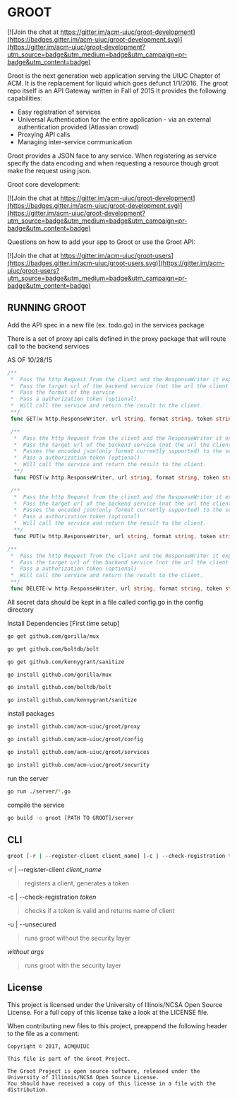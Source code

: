 # GROOT

[![Join the chat at https://gitter.im/acm-uiuc/groot-development](https://badges.gitter.im/acm-uiuc/groot-development.svg)](https://gitter.im/acm-uiuc/groot-development?utm_source=badge&utm_medium=badge&utm_campaign=pr-badge&utm_content=badge)

Groot is the next generation web application serving the UIUC Chapter of ACM.
It is the replacement for liquid which goes defunct 1/1/2016.
The groot repo itself is an API Gateway written in Fall of 2015
It provides the following capabilities:
  * Easy registration of services
  * Universal Authentication for the entire application - via an external authentication provided (Atlassian crowd)
  * Proxying API calls
  * Managing inter-service communication

Groot provides a JSON face to any service. When registering as service specify the data encoding and when requesting a resource though groot make the request using json.

Groot core development:

[![Join the chat at https://gitter.im/acm-uiuc/groot-development](https://badges.gitter.im/acm-uiuc/groot-development.svg)](https://gitter.im/acm-uiuc/groot-development?utm_source=badge&utm_medium=badge&utm_campaign=pr-badge&utm_content=badge)

Questions on how to add your app to Groot or use the Groot API:

[![Join the chat at https://gitter.im/acm-uiuc/groot-users](https://badges.gitter.im/acm-uiuc/groot-users.svg)](https://gitter.im/acm-uiuc/groot-users?utm_source=badge&utm_medium=badge&utm_campaign=pr-badge&utm_content=badge)



## RUNNING GROOT

Add the API spec in a new file (ex. todo.go) in the services package

There is a set of proxy api calls defined in the proxy package that will route call to the backend services

AS OF 10/28/15
```go
/**
 *  Pass the http Request from the client and the ResponseWriter it expects
 *  Pass the target url of the backend service (not the url the client called)
 *  Pass the format of the service
 *  Pass a authorization token (optional)
 *  Will call the service and return the result to the client.
 **/
 func GET(w http.ResponseWriter, url string, format string, token string, r *http.Request)
```
```go
 /**
  *  Pass the http Request from the client and the ResponseWriter it expects
  *  Pass the target url of the backend service (not the url the client called)
  *  Passes the encoded json(only format currently supported) to the service.
  *  Pass a authorization token (optional)
  *  Will call the service and return the result to the client.
  **/
  func POST(w http.ResponseWriter, url string, format string, token string, r *http.Request)
```
```go
 /**
  *  Pass the http Request from the client and the ResponseWriter it expects
  *  Pass the target url of the backend service (not the url the client called)
  *  Passes the encoded json(only format currently supported) to the service.
  *  Pass a authorization token (optional)
  *  Will call the service and return the result to the client.
  **/
  func PUT(w http.ResponseWriter, url string, format string, token string, r *http.Request)
```
```go
/**
 *  Pass the http Request from the client and the ResponseWriter it expects
 *  Pass the target url of the backend service (not the url the client called)
 *  Pass a authorization token (optional)
 *  Will call the service and return the result to the client.
 **/
 func DELETE(w http.ResponseWriter, url string, format string, token string, r *http.Request)
```

All secret data should be kept in a file called config.go in the config directory

Install Dependencies [First time setup]

```sh
go get github.com/gorilla/mux

go get github.com/boltdb/bolt

go get github.com/kennygrant/sanitize

go install github.com/gorilla/mux

go install github.com/boltdb/bolt

go install github.com/kennygrant/sanitize
```

install packages

```sh
go install github.com/acm-uiuc/groot/proxy

go install github.com/acm-uiuc/groot/config

go install github.com/acm-uiuc/groot/services

go install github.com/acm-uiuc/groot/security
```

run the server

```sh
go run ./server/*.go
```
compile the service 

```sh
go build -o groot [PATH TO GROOT]/server
```

## CLI 
```sh
groot [-r | --register-client client_name] [-c | --check-registration token] [-u | --unsecured]
```

-r | --register-client *client_name*
> registers a client, generates a token

-c | --check-registration *token*
> checks if a token is valid and returns name of client

-u | --unsecured
> runs groot without the security layer 

*without args* 
> runs groot with the security layer


## License

This project is licensed under the University of Illinois/NCSA Open Source License. For a full copy of this license take a look at the LICENSE file. 

When contributing new files to this project, preappend the following header to the file as a comment: 

```
Copyright © 2017, ACM@UIUC

This file is part of the Groot Project.  
 
The Groot Project is open source software, released under the University of Illinois/NCSA Open Source License. 
You should have received a copy of this license in a file with the distribution.
```
